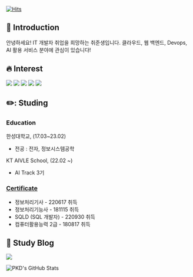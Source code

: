   [![Hits](https://hits.seeyoufarm.com/api/count/incr/badge.svg?url=https%3A%2F%2Fgithub.com%2Fpkd98&count_bg=%2379C83D&title_bg=%23555555&icon=&icon_color=%23E7E7E7&title=hits&edge_flat=false)](https://hits.seeyoufarm.com)
## :wave: Introduction
안녕하세요! IT 개발자 취업을 희망하는 취준생입니다. 클라우드, 웹 백엔드, Devops, AI 활용 서비스 분야에 관심이 있습니다!

## :fire: Interest
  <img src="https://img.shields.io/badge/-SPRING-6DB33F?logo=Spring&logoColor=white"/> <img src="https://img.shields.io/badge/-ANDROID-3DDC84?logo=Android&logoColor=white"/> <img src="https://img.shields.io/badge/- JAVA -808080?"/> <img src="https://img.shields.io/badge/-PYTHON-3776AB?logo=Python&logoColor=white"/>
  <img src="https://img.shields.io/badge/-Amazon AWS-232F3E?logo=Amazon AWS&logoColor=white"/>

## ✏️: Studing
  ### Education
  한성대학교, (17.03~23.02)
  * 전공 : 전자, 정보시스템공학 
  
  KT AIVLE School, (22.02 ~)
  *  AI Track 3기 

  ### [Certificate](https://github.com/pkd98/Certificate)
  * 정보처리기사 - 220617 취득  
  * 정보처리기능사 - 181115 취득
  * SQLD (SQL 개발자) - 220930 취득  
  * 컴퓨터활용능력 2급 - 180817 취득

## :love_letter: Study Blog
[<img src="https://img.shields.io/badge/-TISTORY-000000?logo=Tistory&logoColor=white"/>](https://keydi.tistory.com/)

![PKD's GitHub Stats](https://github-readme-stats.vercel.app/api?username=pkd98&count_private=true)

